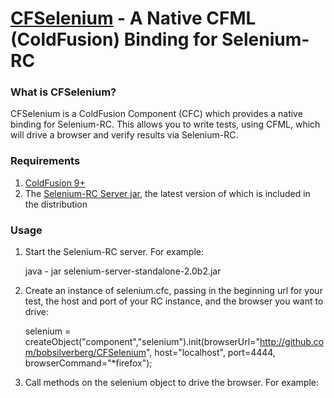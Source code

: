 [CFSelenium](http://github.com/bobsilverberg/CFSelenium) - A Native CFML (ColdFusion) Binding for Selenium-RC
=============================================================================================================

### What is CFSelenium? ###

CFSelenium is a ColdFusion Component (CFC) which provides a native binding for Selenium-RC. This allows you to write tests, using CFML, which will drive a browser and verify results via Selenium-RC.

### Requirements ###

1. [ColdFusion 9+](http://www.coldfusion.com)
2. The [Selenium-RC Server jar](http://seleniumhq.org/download/previous.html#selenium-rc-previous-downloads), the latest version of which is included in the distribution

### Usage ###

1. Start the Selenium-RC server.  For example:

    java - jar selenium-server-standalone-2.0b2.jar

2. Create an instance of selenium.cfc, passing in the beginning url for your test, the host and port of your RC instance, and the browser you want to drive:

    selenium = createObject("component","selenium").init(browserUrl="http://github.com/bobsilverberg/CFSelenium", host="localhost", port=4444, browserCommand="*firefox");

3. Call methods on the selenium object to drive the browser. For example:
